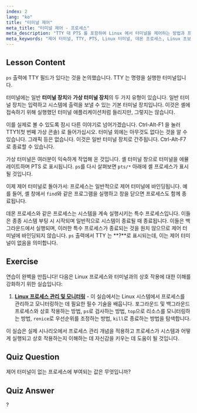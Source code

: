 ```yaml
---
index: 2
lang: "ko"
title: "터미널 제어"
meta_title: "터미널 제어 - 프로세스"
meta_description: "TTY 대 PTS 를 포함하여 Linux 에서 터미널을 제어하는 방법과 프로세스가 터미널에 바인딩되는 방법을 알아보세요. 데몬 프로세스를 이해하세요. Linux 여정을 시작하세요!"
meta_keywords: "제어 터미널, TTY, PTS, Linux 터미널, 데몬 프로세스, Linux 초보자, Linux 튜토리얼, Linux 가이드"
---
```


## Lesson Content

`ps` 출력에 TTY 필드가 있다는 것을 논의했습니다. TTY 는 명령을 실행한 터미널입니다.

터미널에는 일반 **터미널 장치**와 **가상 터미널 장치**의 두 가지 유형이 있습니다. 일반 터미널 장치는 입력하고 시스템에 출력을 보낼 수 있는 기본 터미널 장치입니다. 이것은 셸에 접속하기 위해 실행했던 터미널 애플리케이션처럼 들리지만, 그렇지는 않습니다.

이를 실제로 볼 수 있도록 잠시 다른 이야기로 넘어가겠습니다. Ctrl-Alt-F1 을 눌러 TTY1(첫 번째 가상 콘솔) 로 들어가십시오. 터미널 외에는 아무것도 없다는 것을 알 수 있습니다. 그래픽 등은 없습니다. 이것은 일반 터미널 장치로 간주됩니다. Ctrl-Alt-F7 로 종료할 수 있습니다.

가상 터미널은 여러분이 익숙하게 작업해 온 것입니다. 셸 터미널 창으로 터미널을 에뮬레이트하며 PTS 로 표시됩니다. `ps`를 다시 살펴보면 `pts/*` 아래에 셸 프로세스가 표시될 것입니다.

이제 제어 터미널로 돌아가서: 프로세스는 일반적으로 제어 터미널에 바인딩됩니다. 예를 들어, 셸 창에서 `find`와 같은 프로그램을 실행하고 창을 닫으면 프로세스도 함께 종료됩니다.

데몬 프로세스와 같은 프로세스는 시스템을 계속 실행시키는 특수 프로세스입니다. 이들은 종종 시스템 부팅 시 시작되며 일반적으로 시스템이 종료될 때 종료됩니다. 이들은 백그라운드에서 실행되며, 이러한 특수 프로세스가 종료되는 것을 원치 않으므로 제어 터미널에 바인딩되지 않습니다. `ps` 출력에서 TTY 는 **?**로 표시되는데, 이는 제어 터미널이 없음을 의미합니다.

## Exercise

연습이 완벽을 만듭니다! 다음은 Linux 프로세스와 터미널과의 상호 작용에 대한 이해를 강화하기 위한 실습입니다:

1. **[Linux 프로세스 관리 및 모니터링](https://labex.io/ko/labs/comptia-manage-and-monitor-linux-processes-590864)** - 이 실습에서는 Linux 시스템에서 프로세스를 관리하고 모니터링하는 데 필요한 필수 기술을 배웁니다. 포그라운드 및 백그라운드 프로세스와 상호 작용하는 방법, `ps`로 검사하는 방법, `top`으로 리소스를 모니터링하는 방법, `renice`로 우선순위를 조정하는 방법, `kill`로 종료하는 방법을 탐색합니다.

이 실습은 실제 시나리오에서 프로세스 관리 개념을 적용하고 프로세스가 시스템과 어떻게 실행되고 상호 작용하는지 이해하는 데 자신감을 키우는 데 도움이 될 것입니다.

## Quiz Question

제어 터미널이 없는 프로세스에 부여되는 값은 무엇입니까?

## Quiz Answer

?
